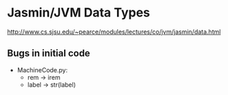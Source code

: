 # Jasmin/JVM Data Types

http://www.cs.sjsu.edu/~pearce/modules/lectures/co/jvm/jasmin/data.html


## Bugs in initial code

+ MachineCode.py:
    + rem -> irem
    + label -> str(label)